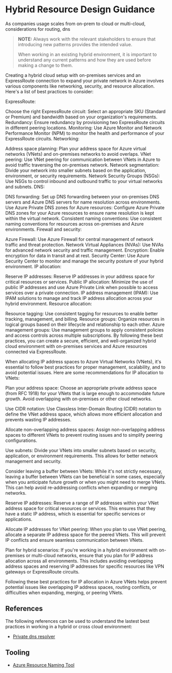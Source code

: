 # Hybrid Resource Design Guidance


As companies usage scales from on-prem to cloud or multi-cloud, considerations for routing, dns

> **NOTE:** Always work with the relevant stakeholders to ensure that introducing new patterns provides the intended value.
>
> When working in an existing hybrid environment, it is important to understand any current patterns and how they are used before making a change to them.


Creating a hybrid cloud setup with on-premises services and an ExpressRoute connection to expand your private network in Azure involves various components like networking, security, and resource allocation. Here's a list of best practices to consider:

ExpressRoute:

Choose the right ExpressRoute circuit: Select an appropriate SKU (Standard or Premium) and bandwidth based on your organization's requirements.
Redundancy: Ensure redundancy by provisioning two ExpressRoute circuits in different peering locations.
Monitoring: Use Azure Monitor and Network Performance Monitor (NPM) to monitor the health and performance of your ExpressRoute circuits.
Networking:

Address space planning: Plan your address space for Azure virtual networks (VNets) and on-premises networks to avoid overlaps.
VNet peering: Use VNet peering for communication between VNets in Azure to avoid traffic traversing the on-premises network.
Network segmentation: Divide your network into smaller subnets based on the application, environment, or security requirements.
Network Security Groups (NSGs): Use NSGs to control inbound and outbound traffic to your virtual networks and subnets.
DNS:

DNS forwarding: Set up DNS forwarding between your on-premises DNS servers and Azure DNS servers for name resolution across environments.
Use Azure Private DNS zones for Azure resources: Configure Azure Private DNS zones for your Azure resources to ensure name resolution is kept within the virtual network.
Consistent naming conventions: Use consistent naming conventions for resources across on-premises and Azure environments.
Firewall and security:

Azure Firewall: Use Azure Firewall for central management of network traffic and threat protection.
Network Virtual Appliances (NVAs): Use NVAs for advanced network security and traffic management.
Encryption: Enable encryption for data in transit and at rest.
Security Center: Use Azure Security Center to monitor and manage the security posture of your hybrid environment.
IP allocation:

Reserve IP addresses: Reserve IP addresses in your address space for critical resources or services.
Public IP allocation: Minimize the use of public IP addresses and use Azure Private Link when possible to access services over a private connection.
IP address management (IPAM): Use IPAM solutions to manage and track IP address allocation across your hybrid environment.
Resource allocation:

Resource tagging: Use consistent tagging for resources to enable better tracking, management, and billing.
Resource groups: Organize resources in logical groups based on their lifecycle and relationship to each other.
Azure management groups: Use management groups to apply consistent policies and access controls across multiple subscriptions.
By following these best practices, you can create a secure, efficient, and well-organized hybrid cloud environment with on-premises services and Azure resources connected via ExpressRoute.


When allocating IP address spaces to Azure Virtual Networks (VNets), it's essential to follow best practices for proper management, scalability, and to avoid potential issues. Here are some recommendations for IP allocation to VNets:

Plan your address space: Choose an appropriate private address space (from RFC 1918) for your VNets that is large enough to accommodate future growth. Avoid overlapping with on-premises or other cloud networks.

Use CIDR notation: Use Classless Inter-Domain Routing (CIDR) notation to define the VNet address space, which allows more efficient allocation and prevents wasting IP addresses.

Allocate non-overlapping address spaces: Assign non-overlapping address spaces to different VNets to prevent routing issues and to simplify peering configurations.

Use subnets: Divide your VNets into smaller subnets based on security, application, or environment requirements. This allows for better network management and security.

Consider leaving a buffer between VNets: While it's not strictly necessary, leaving a buffer between VNets can be beneficial in some cases, especially when you anticipate future growth or when you might need to merge VNets. This can help avoid re-addressing conflicts when expanding or merging networks.

Reserve IP addresses: Reserve a range of IP addresses within your VNet address space for critical resources or services. This ensures that they have a static IP address, which is essential for specific services or applications.

Allocate IP addresses for VNet peering: When you plan to use VNet peering, allocate a separate IP address space for the peered VNets. This will prevent IP conflicts and ensure seamless communication between VNets.

Plan for hybrid scenarios: If you're working in a hybrid environment with on-premises or multi-cloud networks, ensure that you plan for IP address allocation across all environments. This includes avoiding overlapping address spaces and reserving IP addresses for specific resources like VPN gateways or ExpressRoute circuits.

Following these best practices for IP allocation in Azure VNets helps prevent potential issues like overlapping IP address spaces, routing conflicts, or difficulties when expanding, merging, or peering VNets.



## References

The following references can be used to understand the lastest best practices in working in a hybrid or cross cloud environment:

* [Private dns resolver](https://learn.microsoft.com/en-us/azure/dns/dns-private-resolver-overview)

## Tooling

* [Azure Resource Naming Tool](https://github.com/microsoft/CloudAdoptionFramework/tree/master/ready/AzNamingTool)
